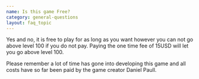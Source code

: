 ```yaml
---
name: Is this game Free?
category: general-questions
layout: faq_topic
---
```

Yes and no, it is free to play for as long as you want however you can not go above level 100 if you do not pay. Paying the one time fee of 15USD will let you go above level 100.  
  
Please remember a lot of time has gone into developing this game and all costs have so far been paid by the game creator Daniel Paull.
